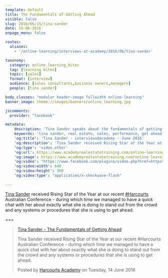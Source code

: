 ```yaml
---
template: default
title: The Fundamentals of Getting Ahead
visible: false
slug: 2016/06/15/tina-sander
date: 15-06-2016
onpage_menu: false

routes:
  aliases:
    - '/online-learning/interviews-at-academy/2016/06/tina-sander'

taxonomy:
  category: online_learning_bites
  tag: [learning bites]
  topic: [sales]
  format: [interview]
  audience: [sales consultants,business owners,managers]
  people: [tina sander]

body_classes: "modular header-image fullwidth online-learning"
banner_image: theme://images/banners/online_learning.jpg

jscomments:
  provider: "facebook"

metadata:
    description: 'Tina Sander speaks about the fundamentals of getting ahead in real estate sales.'
    keywords: 'tina sander, real estate, sales, performance, get ahead, rising star, harcourts'
    'og:title': 'Tina Sander - interviews@academy - June 2016'
    'og:description': 'Tina Sander received Rising Star of the Year at our recent ‪‎Harcourts‬ Australian Conference - during which time we managed to have a quick chat with her about exactly what she is doing to stand out from the crowd and any systems or procedures that she is using to get ahead.'
    'og:type': 'video.other'
    'og:url': https://www.academyrealestatetraining.com/online-learning/bites/2016/06/15/tina-sander#pk_campaign=Social-2016-06
    'og:image': https://www.academyrealestatetraining.com/online-learning/bites/2016/06/15/tina-sander/tina-sander.jpg
    'og:video': "https://www.facebook.com/plugins/video.php?href=https%3A%2F%2Fwww.facebook.com%2Fharcourtsacademy%2Fvideos%2F10153491498122676%2F&width=640&show_text=false&appId=667620916615872&height=360"
    'og:video:width': 640
    'og:video:height': 360
    'og:video:type': "application/x-shockwave-flash"

---
```


[Tina Sander](https://www.facebook.com/tina.sander) received Rising Star of the Year at our recent ‪[#‎Harcourts](https://www.facebook.com/hashtag/harcourts?source=feed_text&story_id=10153491498122676)‬ Australian Conference - during which time we managed to have a quick chat with her about exactly what she is doing to stand out from the crowd and any systems or procedures that she is using to get ahead.

===

<div id="fb-root"></div>
<script>(function(d, s, id) {
  var js, fjs = d.getElementsByTagName(s)[0];
  if (d.getElementById(id)) return;
  js = d.createElement(s); js.id = id;
  js.src = "//connect.facebook.net/en_GB/sdk.js#xfbml=1&version=v2.6&appId=667620916615872";
  fjs.parentNode.insertBefore(js, fjs);
}(document, 'script', 'facebook-jssdk'));</script>

<div class="fb-video" data-href="https://www.facebook.com/harcourtsacademy/videos/10153491498122676/" data-show-text="false"><blockquote cite="https://www.facebook.com/harcourtsacademy/videos/10153491498122676/" class="fb-xfbml-parse-ignore"><a href="https://www.facebook.com/harcourtsacademy/videos/10153491498122676/">Tina Sander - The Fundamentals of Getting Ahead</a><p>Tina Sander received Rising Star of the Year at our recent #Harcourts Australian Conference - during which time we managed to have a quick chat with her about exactly what she is doing to stand out from the crowd and any systems or procedures that she is using to get ahead.</p>Posted by <a href="https://www.facebook.com/harcourtsacademy/">Harcourts Academy</a> on Tuesday, 14 June 2016</blockquote></div>

